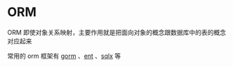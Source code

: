 # ORM
ORM 即使对象关系映射，主要作用就是把面向对象的概念跟数据库中的表的概念对应起来

常用的 orm 框架有 [gorm](https://github.com/go-gorm/gorm) 、[ent](https://github.com/ent/ent) 、[sqlx](https://github.com/jmoiron/sqlx) 等